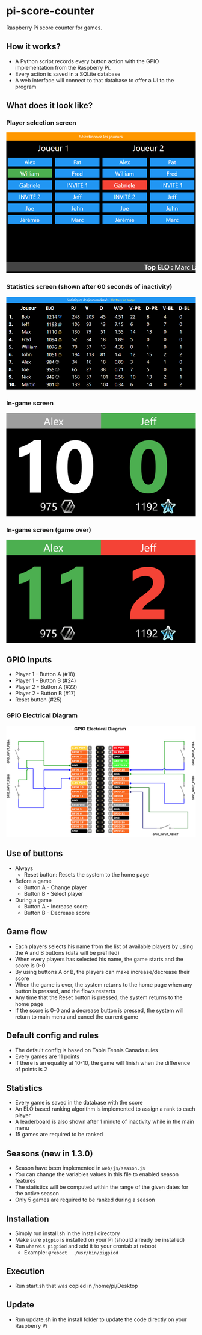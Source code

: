 # pi-score-counter
Raspberry Pi score counter for games.

## How it works?
- A Python script records every button action with the GPIO implementation from the Raspberry Pi.
- Every action is saved in a SQLite database
- A web interface will connect to that database to offer a UI to the program

## What does it look like?
### Player selection screen
![Player selection screen](https://raw.githubusercontent.com/TheWhite147/pi-score-counter/master/doc/players.PNG "Player selection screen")

### Statistics screen (shown after 60 seconds of inactivity)
![Statistics screen](https://raw.githubusercontent.com/TheWhite147/pi-score-counter/master/doc/stats.PNG "Statistics screen")

### In-game screen
![In-game screen](https://raw.githubusercontent.com/TheWhite147/pi-score-counter/master/doc/in-game.PNG "In-game screen")

### In-game screen (game over)
![In-game screen - Game over](https://raw.githubusercontent.com/TheWhite147/pi-score-counter/master/doc/game-done.PNG "In-game screen - Game over")

## GPIO Inputs
- Player 1 - Button A (#18)
- Player 1 - Button B (#24)
- Player 2 - Button A (#22)
- Player 2 - Button B (#17)
- Reset button (#25)

### GPIO Electrical Diagram
![Electrical diagram](https://raw.githubusercontent.com/TheWhite147/pi-score-counter/master/doc/electrical-diagram.PNG "Electrical diagram")

## Use of buttons
- Always
    - Reset button: Resets the system to the home page
- Before a game
    - Button A - Change player
    - Button B - Select player
- During a game
    - Button A - Increase score
    - Button B - Decrease score

## Game flow
- Each players selects his name from the list of available players by using the A and B buttons (data will be prefilled)
- When every players has selected his name, the game starts and the score is 0-0
- By using buttons A or B, the players can make increase/decrease their score
- When the game is over, the system returns to the home page when any button is pressed, and the flows restarts
- Any time that the Reset button is pressed, the system returns to the home page
- If the score is 0-0 and a decrease button is pressed, the system will return to main menu and cancel the current game

## Default config and rules
- The default config is  based on Table Tennis Canada rules
- Every games are 11 points
- If there is an equality at 10-10, the game will finish when the difference of points is 2

## Statistics
- Every game is saved in the database with the score
- An ELO based ranking algorithm is implemented to assign a rank to each player
- A leaderboard is also shown after 1 minute of inactivity while in the main menu
- 15 games are required to be ranked

## Seasons (new in 1.3.0)
- Season have been implemented in ```web/js/season.js```
- You can change the variables values in this file to enabled season features
- The statistics will be computed within the range of the given dates for the active season
- Only 5 games are required to be ranked during a season

## Installation
- Simply run install.sh in the install directory
- Make sure ```pigpio``` is installed on your Pi (should already be installed)
- Run ```whereis pigpiod``` and add it to your crontab at reboot
    - Example: ```@reboot   /usr/bin/pigpiod```

## Execution
- Run start.sh that was copied in /home/pi/Desktop

## Update
- Run update.sh in the install folder to update the code directly on your Raspberry Pi                                  
